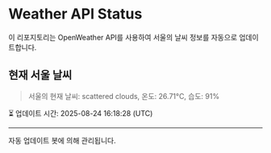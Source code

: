 
# Weather API Status

이 리포지토리는 OpenWeather API를 사용하여 서울의 날씨 정보를 자동으로 업데이트합니다.

## 현재 서울 날씨
> 서울의 현재 날씨: scattered clouds, 온도: 26.71°C, 습도: 91%

⏳ 업데이트 시간: 2025-08-24 16:18:28 (UTC)

---
자동 업데이트 봇에 의해 관리됩니다.
